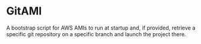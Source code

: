 # GitAMI
A bootstrap script for AWS AMIs to run at startup and, if provided, retrieve a specific git repository on a specific branch and launch the project there.
